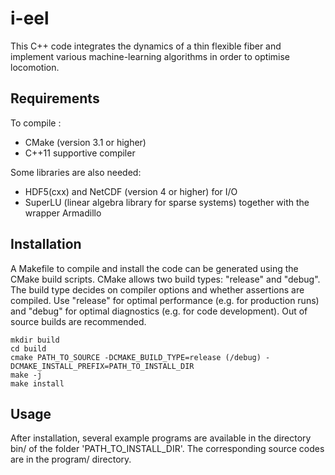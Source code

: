 #  i-eel

This C++ code integrates the dynamics of a thin flexible fiber and implement various machine-learning algorithms in order to optimise locomotion.

## Requirements

To compile :
* CMake (version 3.1 or higher)
* C++11 supportive compiler

Some libraries are also needed:
* HDF5(cxx) and NetCDF (version 4 or higher) for I/O
* SuperLU (linear algebra library for sparse systems) together with the wrapper Armadillo

## Installation

A Makefile to compile and install the code can be generated using the CMake build scripts.
CMake allows two build types: "release" and "debug".
The build type decides on compiler options and whether assertions are compiled.
Use "release" for optimal performance (e.g. for production runs) and
"debug" for optimal diagnostics (e.g. for code development).
Out of source builds are recommended.

```
mkdir build
cd build
cmake PATH_TO_SOURCE -DCMAKE_BUILD_TYPE=release (/debug) -DCMAKE_INSTALL_PREFIX=PATH_TO_INSTALL_DIR
make -j
make install
```
## Usage

After installation, several example programs are available in the directory bin/ of the folder 'PATH_TO_INSTALL_DIR'. The corresponding source codes are in the program/ directory.
